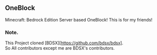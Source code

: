 ## OneBlock
Minecraft: Bedrock Edition Server based OneBlock!
This is for my friends!

### Note.
This Project cloned [BDSX][https://github.com/bdsx/bdsx].  
So All contributors except me are BDSX's contributors.  
